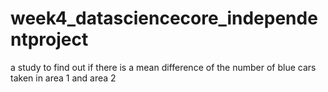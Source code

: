 # week4_datasciencecore_independentproject
a study to find out if there is a mean difference of the number of blue cars taken in area 1 and area 2
